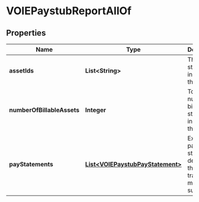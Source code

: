 

# VOIEPaystubReportAllOf


## Properties

| Name | Type | Description | Notes |
|------------ | ------------- | ------------- | -------------|
|**assetIds** | **List&lt;String&gt;** | The pay statements included in the report |  [optional] |
|**numberOfBillableAssets** | **Integer** | Total number of billable pay statements included in the report |  [optional] |
|**payStatements** | [**List&lt;VOIEPaystubPayStatement&gt;**](VOIEPaystubPayStatement.md) | Extracted pay statement details, and the transaction matching summary |  [optional] |



